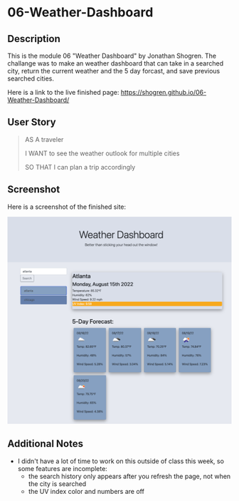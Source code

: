 # 06-Weather-Dashboard

## Description

This is the module 06 "Weather Dashboard" by Jonathan Shogren. The challange was to make an weather dashboard that can take in a searched city, return the current weather and the 5 day forcast, and save previous searched cities.

Here is a link to the live finished page: https://shogren.github.io/06-Weather-Dashboard/

## User Story

>AS A traveler
>
>I WANT to see the weather outlook for multiple cities
>
>SO THAT I can plan a trip accordingly

## Screenshot

Here is a screenshot of the finished site:

![The finished webpage which has been refactored to be more accessable](./assets/images/completed.png)

## Additional Notes

* I didn't have a lot of time to work on this outside of class this week, so some features are incomplete:
  * the search history only appears after you refresh the page, not when the city is searched
  * the UV index color and numbers are off
